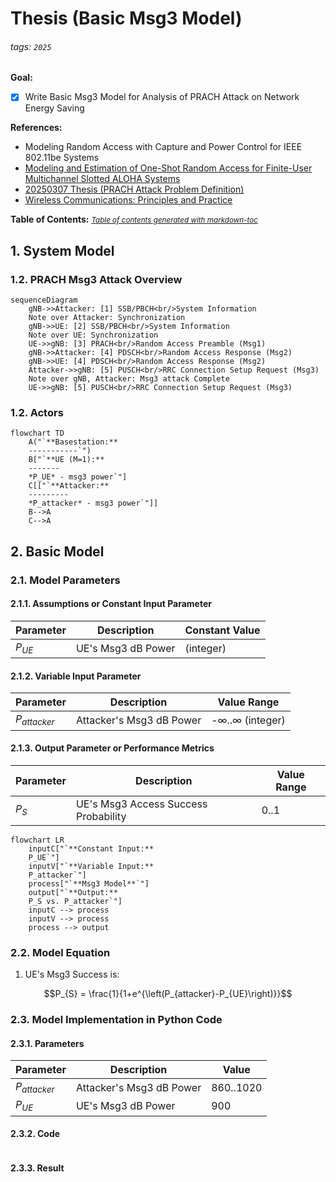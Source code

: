 # Thesis (Basic Msg3 Model)

###### tags: `2025`

**Goal:**
- [x] Write Basic Msg3 Model for Analysis of PRACH Attack on Network Energy Saving

**References:**
- Modeling Random Access with Capture and Power Control for IEEE 802.11be Systems
- [Modeling and Estimation of One-Shot Random Access for Finite-User Multichannel Slotted ALOHA Systems](https://ieeexplore.ieee.org/document/6211364)
- [20250307 Thesis (PRACH Attack Problem Definition)](https://github.com/bmw-ece-ntust/wilfrid-prach-attack-analysis/blob/master/docs/20250307%20Thesis%20(PRACH%20Attack%20Problem%20Definition).md)
- [Wireless Communications: Principles and Practice](https://www.amazon.com/Wireless-Communications-Principles-Practice-2nd/dp/0130422320)

**Table of Contents:**
<small><i><a href='http://ecotrust-canada.github.io/markdown-toc/'>Table of contents generated with markdown-toc</a></i></small>

## 1. System Model

### 1.2. PRACH Msg3 Attack Overview

```mermaid
sequenceDiagram
    gNB->>Attacker: [1] SSB/PBCH<br/>System Information
    Note over Attacker: Synchronization
    gNB->>UE: [2] SSB/PBCH<br/>System Information
    Note over UE: Synchronization
    UE->>gNB: [3] PRACH<br/>Random Access Preamble (Msg1)
    gNB->>Attacker: [4] PDSCH<br/>Random Access Response (Msg2)
    gNB->>UE: [4] PDSCH<br/>Random Access Response (Msg2)
    Attacker->>gNB: [5] PUSCH<br/>RRC Connection Setup Request (Msg3)
    Note over gNB, Attacker: Msg3 attack Complete
    UE->>gNB: [5] PUSCH<br/>RRC Connection Setup Request (Msg3)
```
### 1.2. Actors

```mermaid
flowchart TD
    A("`**Basestation:**
    -----------`")
    B["`**UE (M=1):**
    -------
    *P_UE* - msg3 power`"]
    C[["`**Attacker:**
    ---------
    *P_attacker* - msg3 power`"]]
    B-->A
    C-->A
```

## 2. Basic Model

### 2.1. Model Parameters

#### 2.1.1. Assumptions or Constant Input Parameter

| Parameter      | Description                    | Constant Value |
| -------------- | ------------------------------ | -------------- |
| $P_{UE}$       | UE's Msg3 dB Power             | (integer)         |

#### 2.1.2. Variable Input Parameter

| Parameter | Description                                                                                         | Value Range    |
| --------- | --------------------------------------------------------------------------------------------------- | -------------- |
| $P_{attacker}$     | Attacker's Msg3 dB Power                                                                        | -∞..∞ (integer) |

#### 2.1.3. Output Parameter or Performance Metrics

| Parameter | Description                          | Value Range |
| --------- | ------------------------------------ | ----------- |
| $P_S$     | UE's Msg3 Access Success Probability | 0..1      |

```mermaid
flowchart LR
    inputC["`**Constant Input:**
    P_UE`"]
    inputV["`**Variable Input:**
    P_attacker`"]
    process["`**Msg3 Model**`"]
    output["`**Output:**
    P_S vs. P_attacker`"]
    inputC --> process
    inputV --> process
    process --> output
```

### 2.2. Model Equation

1. UE's Msg3 Success is:
```math
P_{S} = \frac{1}{1+e^{\left(P_{attacker}-P_{UE}\right)}}
```

### 2.3. Model Implementation in Python Code

#### 2.3.1. Parameters

| Parameter      | Description                                                              | Value   |
| -------------- | ------------------------------------------------------------------------ | ------- |
| $P_{attacker}$ | Attacker's Msg3 dB Power                                                 | 860..1020      |
| $P_{UE}$       | UE's Msg3 dB Power                                                       | 900      |


#### 2.3.2. Code

```python

```

#### 2.3.3. Result

